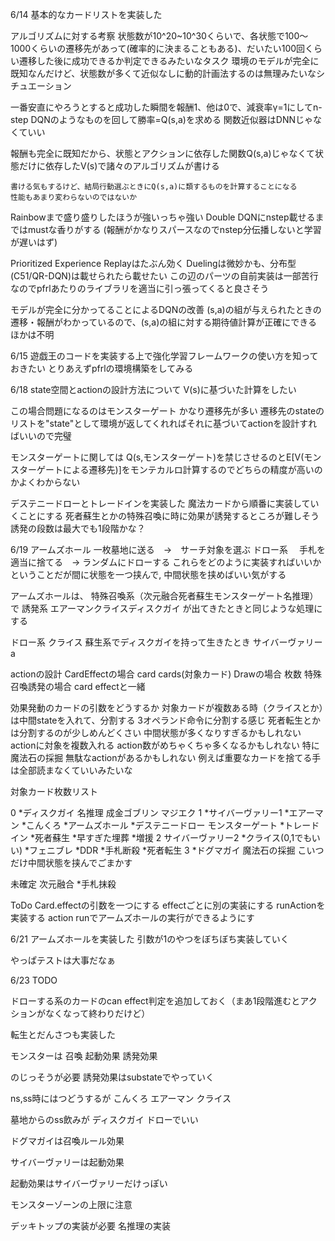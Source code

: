 6/14
基本的なカードリストを実装した

アルゴリズムに対する考察
状態数が10^20~10^30くらいで、各状態で100〜1000くらいの遷移先があって(確率的に決まることもある)、だいたい100回くらい遷移した後に成功できるか判定できるみたいなタスク
環境のモデルが完全に既知なんだけど、状態数が多くて近似なしに動的計画法するのは無理みたいなシチュエーション

一番安直にやろうとすると成功した瞬間を報酬1、他は0で、減衰率γ=1にしてn-step DQNのようなものを回して勝率=Q(s,a)を求める
関数近似器はDNNじゃなくていい

報酬も完全に既知だから、状態とアクションに依存した関数Q(s,a)じゃなくて状態だけに依存したV(s)で諸々のアルゴリズムが書ける

    書ける気もするけど、結局行動選ぶときにQ(s,a)に類するものを計算することになる
    性能もあまり変わらないのではないか

Rainbowまで盛り盛りしたほうが強いっちゃ強い
Double DQNにnstep載せるまではmustな香りがする (報酬がかなりスパースなのでnstep分伝播しないと学習が遅いはず)

Prioritized Experience Replayはたぶん効く
Duelingは微妙かも、分布型(C51/QR-DQN)は載せられたら載せたい
この辺のパーツの自前実装は一部苦行なのでpfrlあたりのライブラリを適当に引っ張ってくると良さそう


モデルが完全に分かってることによるDQNの改善
    (s,a)の組が与えられたときの遷移・報酬がわかっているので、(s,a)の組に対する期待値計算が正確にできる
    ほかは不明

6/15
遊戯王のコードを実装する上で強化学習フレームワークの使い方を知っておきたい
とりあえずpfrlの環境構築をしてみる

6/18
state空間とactionの設計方法について
V(s)に基づいた計算をしたい

この場合問題になるのはモンスターゲート
かなり遷移先が多い
遷移先のstateのリストを"state"として環境が返してくれればそれに基づいてactionを設計すればいいので完璧

モンスターゲートに関しては
Q(s,モンスターゲート)を禁じさせるのとE[V(モンスターゲートによる遷移先)]をモンテカルロ計算するのでどちらの精度が高いのかよくわからない


デステニードローとトレードインを実装した
魔法カードから順番に実装していくことにする
死者蘇生とかの特殊召喚に時に効果が誘発するところが難しそう
    誘発の段数は最大でも1段階かな？

6/19
アームズホール
    一枚墓地に送る　->　サーチ対象を選ぶ
ドロー系　
    手札を適当に捨てる　-> ランダムにドローする
これらをどのように実装すればいいかということだが間に状態を一つ挟んで, 中間状態を挟めばいい気がする

アームズホールは、
    特殊召喚系（次元融合死者蘇生モンスターゲート名推理）で
    誘発系  エアーマンクライスディスクガイ
    が出てきたときと同じような処理にする

ドロー系
    クライス
    蘇生系でディスクガイを持って生きたとき
    サイバーヴァリーa

actionの設計
CardEffectの場合
    card cards(対象カード)
Drawの場合
    枚数
特殊召喚誘発の場合
    card effectと一緒


効果発動のカードの引数をどうするか
    対象カードが複数ある時（クライスとか）は中間stateを入れて、分割する
        3オペランド命令に分割する感じ
            死者転生とかは分割するのが少しめんどくさい
            中間状態が多くなりすぎるかもしれない
    actionに対象を複数入れる
        action数がめちゃくちゃ多くなるかもしれない
            特に魔法石の採掘
        無駄なactionがあるかもしれない
            例えば重要なカードを捨てる手は全部読まなくていいみたいな

対象カード枚数リスト

0
*ディスクガイ
名推理
成金ゴブリン
マジエク
1
*サイバーヴァリー1
*エアーマン
*こんくろ
*アームズホール
*デステニードロー
モンスターゲート
*トレードイン
*死者蘇生
*早すぎた埋葬
*増援
2
サイバーヴァリー2
*クライス(0,1でもいい)
*フェニブレ
*DDR
*手札断殺
*死者転生
3
*ドグマガイ
魔法石の採掘 こいつだけ中間状態を挟んでごまかす


未確定
次元融合
*手札抹殺


ToDo
Card.effectの引数を一つにする
effectごとに別の実装にする
runActionを実装する
action runでアームズホールの実行ができるようにす

6/21
アームズホールを実装した
引数が1のやつをぼちぼち実装していく

やっぱテストは大事だなぁ


6/23
TODO


ドローする系のカードのcan effect判定を追加しておく（まあ1段階進むとアクションがなくなって終わりだけど）

転生とだんさつも実装した

モンスターは
召喚
起動効果
誘発効果

のじっそうが必要
誘発効果はsubstateでやっていく

ns,ss時にはつどうするが
こんくろ
エアーマン
クライス

墓地からのss飲みが
ディスクガイ
    ドローでいい


ドグマガイは召喚ルール効果


サイバーヴァリーは起動効果

起動効果はサイバーヴァリーだけっぽい



モンスターゾーンの上限に注意

デッキトップの実装が必要
名推理の実装